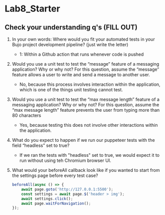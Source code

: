 # Lab8_Starter

## Check your understanding q's (FILL OUT)
1. In your own words: Where would you fit your automated tests in your Bujo project development pipeline? (just write the letter)
   - 1: Within a Github action that runs whenever code is pushed 

2. Would you use a unit test to test the “message” feature of a messaging application? Why or why not? For this question, assume the “message” feature allows a user to write and send a message to another user.
   - No, because this process involves interaction within the application, which is one of the things unit testing cannot test.

3. Would you use a unit test to test the “max message length” feature of a messaging application? Why or why not? For this question, assume the “max message length” feature prevents the user from typing more than 80 characters
   - Yes, because testing this does not involve other interactions within the application.

4. What do you expect to happen if we run our puppeteer tests with the field “headless” set to true?
   - If we ran the tests with "headless" set to true, we would expect it to run without using teh Chromium browser UI.

5. What would your beforeAll callback look like if you wanted to start from the settings page before every test case?
    ```js
    beforeAll(async () => {
        await page.goto('http://127.0.0.1:5500');
        const settings = await page.$('header > img');
        await settings.click();
        await page.waitForNavigation();
    });
    ```
